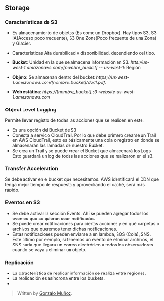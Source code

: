 ## Storage

### Características de S3

- Es almacenamiento de objetos (Es como un Dropbox). Hay tipos S3, S3 IA(Acceso poco frecuente), S3 One Zone(Poco frecuente de una Zona) y Glacier.
- Características Alta durabilidad y disponibilidad, dependiendo del tipo.
- **Bucket**: Unidad en la que se almacena información en S3. *htts://us-west-1.amazonaws.com/[nombre_bucket]*
-- *us-west-1*: Región.

- **Objeto**: Se almacenan dentro del bucket: *https;//us-west-1.amazonaws.com/[nombre_bucket]/doc1.pdf*.
- **Web estática**: *https://[nombre_bucket].s3-website-us-west-1.amazonaws.com*

### Object Level Logging 

Permite llevar registro de todas las acciones que se realicen en este. 

- Es una opción del Bucket de S3
- Conecta a servicio CloudTrail. Por lo que debe primero crearse un Trail en AWS CloudTrail, esto es básicamente una cola o registro en donde se almacenarán las llamadas de nuestro Bucket.
- Se crea un Trail y se puede crear el Bucket que almacenará los Logs
Esto guardará un log de todas las acciones que se realizaron en el s3.

### Transfer Acceleration

Se debe activar en el bucket que necesitamos. AWS identificará el CDN que tenga mejor tiempo de respuesta y aprovechando el caché, será más rápido. 

### Eventos en S3

- Se debe activar la sección Events. Ahí se pueden agregar todos los eventos que se quieran sean notificados. 
- Se puede crear notificaciones para ciertas acciones y en qué carpetas o archivos que queremos tener dichas notificaciones.
- Estas notificaciones pueden enviarse a un lambda, SQS (Cola), SNS. Este último por ejemplo, si tenemos un evento de eliminar archivos, el SNS haría que llegara un correo electrónico a todos los observadores cuando se vaya a eliminar un objeto. 

### Replicación

- La característica de replicar información se realiza entre regiones. 
- La replicación es asíncrona entre los buckets.
- 
> Written by [Gonzalo Muñoz]().
<!--stackedit_data:
eyJoaXN0b3J5IjpbMTUzMzM1MjIzMCwtMTEyMDA2NjM4MSwxOD
Q4NDU5MTEzLC0zOTI3MjIzNzcsMTAyODQ4NjEyXX0=
-->